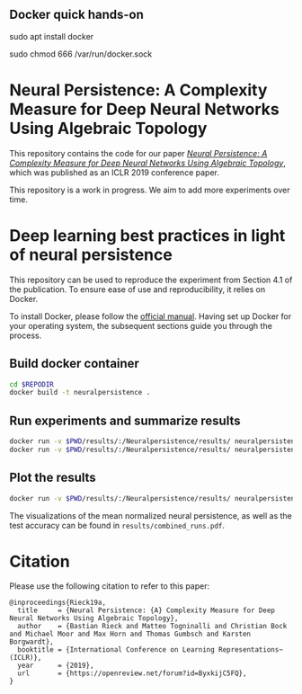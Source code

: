 ## Docker quick hands-on

sudo apt install docker

sudo chmod 666 /var/run/docker.sock

# Neural Persistence: A Complexity Measure for Deep Neural Networks Using Algebraic Topology 

This repository contains the code for our paper [*Neural Persistence:
A Complexity Measure for Deep Neural Networks Using Algebraic
Topology*](https://openreview.net/pdf?id=ByxkijC5FQ),
which was published as an ICLR 2019 conference paper.

This repository is a work in progress. We aim to add more experiments
over time.

# Deep learning best practices in light of neural persistence 

This repository can be used to reproduce the experiment from Section 4.1
of the publication. To ensure ease of use and reproducibility, it relies
on Docker.

To install Docker, please follow the [official manual](https://www.docker.com/get-started).
Having set up Docker for your operating system, the subsequent sections
guide you through the process.

## Build docker container

```bash
cd $REPODIR
docker build -t neuralpersistence .
```

## Run experiments and summarize results

```bash
docker run -v $PWD/results/:/Neuralpersistence/results/ neuralpersistence python3 -u run_experiments.py
docker run -v $PWD/results/:/Neuralpersistence/results/ neuralpersistence python3 combine_runs.py results/runs/* --output results/combined_runs.csv
```

## Plot the results

```bash
docker run -v $PWD/results/:/Neuralpersistence/results/ neuralpersistence python3 create_plots.py results/combined_runs.csv results/combined_runs.pdf
```

The visualizations of the mean normalized neural persistence, as well as
the test accuracy can be found in `results/combined_runs.pdf`.

# Citation

Please use the following citation to refer to this paper:

    @inproceedings{Rieck19a,
      title     = {Neural Persistence: {A} Complexity Measure for Deep Neural Networks Using Algebraic Topology},
      author    = {Bastian Rieck and Matteo Togninalli and Christian Bock and Michael Moor and Max Horn and Thomas Gumbsch and Karsten Borgwardt},
      booktitle = {International Conference on Learning Representations~(ICLR)},
      year      = {2019},
      url       = {https://openreview.net/forum?id=ByxkijC5FQ},
    }

